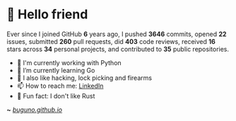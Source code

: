# 🤖 Hello friend

Ever since I joined GitHub **6** years ago, I pushed **3646** commits, opened **22** issues, submitted **260** pull requests, did **403** code reviews, received **16** stars across **34** personal projects, and contributed to **35** public repositories.

- 🐍 I'm currently working with Python
- 🌱 I’m currently learning Go
- 🔭 I also like hacking, lock picking and firearms
- 📫 How to reach me: [LinkedIn](https://www.linkedin.com/in/brunodesouzabezerra/)
- 🤡 Fun fact: I don't like Rust

**~** [_buguno.github.io_](https://buguno.github.io/)
